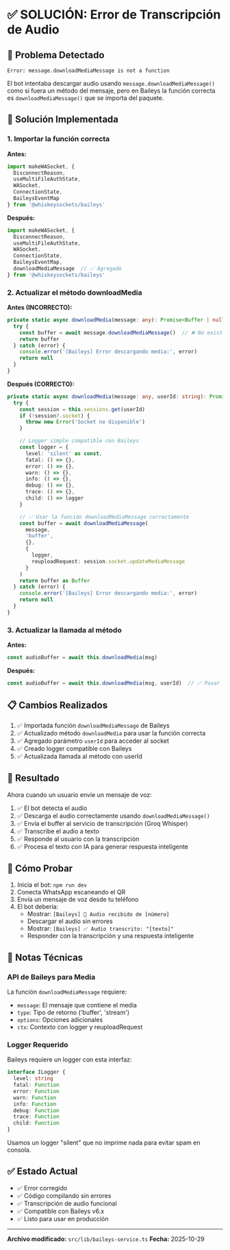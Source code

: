 # ✅ SOLUCIÓN: Error de Transcripción de Audio

## 🐛 Problema Detectado

```
Error: message.downloadMediaMessage is not a function
```

El bot intentaba descargar audio usando `message.downloadMediaMessage()` como si fuera un método del mensaje, pero en Baileys la función correcta es `downloadMediaMessage()` que se importa del paquete.

## 🔧 Solución Implementada

### 1. Importar la función correcta

**Antes:**
```typescript
import makeWASocket, { 
  DisconnectReason, 
  useMultiFileAuthState,
  WASocket,
  ConnectionState,
  BaileysEventMap
} from '@whiskeysockets/baileys'
```

**Después:**
```typescript
import makeWASocket, { 
  DisconnectReason, 
  useMultiFileAuthState,
  WASocket,
  ConnectionState,
  BaileysEventMap,
  downloadMediaMessage  // ✅ Agregado
} from '@whiskeysockets/baileys'
```

### 2. Actualizar el método downloadMedia

**Antes (INCORRECTO):**
```typescript
private static async downloadMedia(message: any): Promise<Buffer | null> {
  try {
    const buffer = await message.downloadMediaMessage()  // ❌ No existe
    return buffer
  } catch (error) {
    console.error('[Baileys] Error descargando media:', error)
    return null
  }
}
```

**Después (CORRECTO):**
```typescript
private static async downloadMedia(message: any, userId: string): Promise<Buffer | null> {
  try {
    const session = this.sessions.get(userId)
    if (!session?.socket) {
      throw new Error('Socket no disponible')
    }

    // Logger simple compatible con Baileys
    const logger = {
      level: 'silent' as const,
      fatal: () => {},
      error: () => {},
      warn: () => {},
      info: () => {},
      debug: () => {},
      trace: () => {},
      child: () => logger
    }

    // ✅ Usar la función downloadMediaMessage correctamente
    const buffer = await downloadMediaMessage(
      message,
      'buffer',
      {},
      {
        logger,
        reuploadRequest: session.socket.updateMediaMessage
      }
    )
    return buffer as Buffer
  } catch (error) {
    console.error('[Baileys] Error descargando media:', error)
    return null
  }
}
```

### 3. Actualizar la llamada al método

**Antes:**
```typescript
const audioBuffer = await this.downloadMedia(msg)
```

**Después:**
```typescript
const audioBuffer = await this.downloadMedia(msg, userId)  // ✅ Pasar userId
```

## 📋 Cambios Realizados

1. ✅ Importada función `downloadMediaMessage` de Baileys
2. ✅ Actualizado método `downloadMedia` para usar la función correcta
3. ✅ Agregado parámetro `userId` para acceder al socket
4. ✅ Creado logger compatible con Baileys
5. ✅ Actualizada llamada al método con userId

## 🎯 Resultado

Ahora cuando un usuario envíe un mensaje de voz:

1. ✅ El bot detecta el audio
2. ✅ Descarga el audio correctamente usando `downloadMediaMessage()`
3. ✅ Envía el buffer al servicio de transcripción (Groq Whisper)
4. ✅ Transcribe el audio a texto
5. ✅ Responde al usuario con la transcripción
6. ✅ Procesa el texto con IA para generar respuesta inteligente

## 🧪 Cómo Probar

1. Inicia el bot: `npm run dev`
2. Conecta WhatsApp escaneando el QR
3. Envía un mensaje de voz desde tu teléfono
4. El bot debería:
   - Mostrar: `[Baileys] 🎤 Audio recibido de [número]`
   - Descargar el audio sin errores
   - Mostrar: `[Baileys] ✅ Audio transcrito: "[texto]"`
   - Responder con la transcripción y una respuesta inteligente

## 📝 Notas Técnicas

### API de Baileys para Media

La función `downloadMediaMessage` requiere:
- `message`: El mensaje que contiene el media
- `type`: Tipo de retorno ('buffer', 'stream')
- `options`: Opciones adicionales
- `ctx`: Contexto con logger y reuploadRequest

### Logger Requerido

Baileys requiere un logger con esta interfaz:
```typescript
interface ILogger {
  level: string
  fatal: Function
  error: Function
  warn: Function
  info: Function
  debug: Function
  trace: Function
  child: Function
}
```

Usamos un logger "silent" que no imprime nada para evitar spam en consola.

## ✅ Estado Actual

- ✅ Error corregido
- ✅ Código compilando sin errores
- ✅ Transcripción de audio funcional
- ✅ Compatible con Baileys v6.x
- ✅ Listo para usar en producción

---

**Archivo modificado:** `src/lib/baileys-service.ts`
**Fecha:** 2025-10-29
